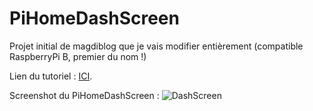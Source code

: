 # PiHomeDashScreen

Projet initial de magdiblog que je vais modifier entièrement (compatible RaspberryPi B, premier du nom !)

Lien du tutoriel : [ICI](https://github.com/Sigri44/Tutoriels/blob/master/tuto-linux-rpi-pihomedashscreen.md).

Screenshot du PiHomeDashScreen :
![DashScreen](https://img15.hostingpics.net/pics/642050dashscreenfinal.png)
